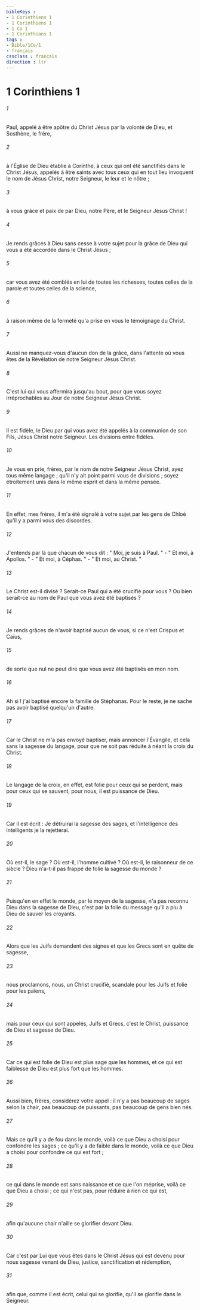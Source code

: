 ```yaml
---
bibleKeys : 
- 1 Corinthiens 1
- 1 Corinthiens 1
- 1 Co 1
- 1 Corinthians 1
tags : 
- Bible/1Co/1
- français
cssclass : français
direction : ltr
---
```


# 1 Corinthiens 1

###### 1
Paul, appelé à être apôtre du Christ Jésus par la volonté de Dieu, et Sosthène, le frère, 
###### 2
à l'Église de Dieu établie à Corinthe, à ceux qui ont été sanctifiés dans le Christ Jésus, appelés à être saints avec tous ceux qui en tout lieu invoquent le nom de Jésus Christ, notre Seigneur, le leur et le nôtre ; 
###### 3
à vous grâce et paix de par Dieu, notre Père, et le Seigneur Jésus Christ ! 
###### 4
Je rends grâces à Dieu sans cesse à votre sujet pour la grâce de Dieu qui vous a été accordée dans le Christ Jésus ; 
###### 5
car vous avez été comblés en lui de toutes les richesses, toutes celles de la parole et toutes celles de la science, 
###### 6
à raison même de la fermeté qu'a prise en vous le témoignage du Christ. 
###### 7
Aussi ne manquez-vous d'aucun don de la grâce, dans l'attente où vous êtes de la Révélation de notre Seigneur Jésus Christ. 
###### 8
C'est lui qui vous affermira jusqu'au bout, pour que vous soyez irréprochables au Jour de notre Seigneur Jésus Christ. 
###### 9
Il est fidèle, le Dieu par qui vous avez été appelés à la communion de son Fils, Jésus Christ notre Seigneur. Les divisions entre fidèles. 
###### 10
Je vous en prie, frères, par le nom de notre Seigneur Jésus Christ, ayez tous même langage ; qu'il n'y ait point parmi vous de divisions ; soyez étroitement unis dans le même esprit et dans la même pensée. 
###### 11
En effet, mes frères, il m'a été signalé à votre sujet par les gens de Chloé qu'il y a parmi vous des discordes. 
###### 12
J'entends par là que chacun de vous dit : " Moi, je suis à Paul. " - " Et moi, à Apollos. " - " Et moi, à Céphas. " - " Et moi, au Christ. " 
###### 13
Le Christ est-il divisé ? Serait-ce Paul qui a été crucifié pour vous ? Ou bien serait-ce au nom de Paul que vous avez été baptisés ? 
###### 14
Je rends grâces de n'avoir baptisé aucun de vous, si ce n'est Crispus et Caïus, 
###### 15
de sorte que nul ne peut dire que vous avez été baptisés en mon nom. 
###### 16
Ah si ! j'ai baptisé encore la famille de Stéphanas. Pour le reste, je ne sache pas avoir baptisé quelqu'un d'autre. 
###### 17
Car le Christ ne m'a pas envoyé baptiser, mais annoncer l'Évangile, et cela sans la sagesse du langage, pour que ne soit pas réduite à néant la croix du Christ. 
###### 18
Le langage de la croix, en effet, est folie pour ceux qui se perdent, mais pour ceux qui se sauvent, pour nous, il est puissance de Dieu. 
###### 19
Car il est écrit : Je détruirai la sagesse des sages, et l'intelligence des intelligents je la rejetterai. 
###### 20
Où est-il, le sage ? Où est-il, l'homme cultivé ? Où est-il, le raisonneur de ce siècle ? Dieu n'a-t-il pas frappé de folie la sagesse du monde ? 
###### 21
Puisqu'en en effet le monde, par le moyen de la sagesse, n'a pas reconnu Dieu dans la sagesse de Dieu, c'est par la folie du message qu'il a plu à Dieu de sauver les croyants. 
###### 22
Alors que les Juifs demandent des signes et que les Grecs sont en quête de sagesse, 
###### 23
nous proclamons, nous, un Christ crucifié, scandale pour les Juifs et folie pour les païens, 
###### 24
mais pour ceux qui sont appelés, Juifs et Grecs, c'est le Christ, puissance de Dieu et sagesse de Dieu. 
###### 25
Car ce qui est folie de Dieu est plus sage que les hommes, et ce qui est faiblesse de Dieu est plus fort que les hommes. 
###### 26
Aussi bien, frères, considérez votre appel : il n'y a pas beaucoup de sages selon la chair, pas beaucoup de puissants, pas beaucoup de gens bien nés. 
###### 27
Mais ce qu'il y a de fou dans le monde, voilà ce que Dieu a choisi pour confondre les sages ; ce qu'il y a de faible dans le monde, voilà ce que Dieu a choisi pour confondre ce qui est fort ; 
###### 28
ce qui dans le monde est sans naissance et ce que l'on méprise, voilà ce que Dieu a choisi ; ce qui n'est pas, pour réduire à rien ce qui est, 
###### 29
afin qu'aucune chair n'aille se glorifier devant Dieu. 
###### 30
Car c'est par Lui que vous êtes dans le Christ Jésus qui est devenu pour nous sagesse venant de Dieu, justice, sanctification et rédemption, 
###### 31
afin que, comme il est écrit, celui qui se glorifie, qu'il se glorifie dans le Seigneur. 
